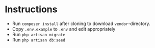 # Instructions

- Run `composer install` after cloning to download `vendor`-directory.
- Copy `.env.example` to `.env` and edit appropriately
- Run `php artisan migrate`
- Run `php artisan db:seed`